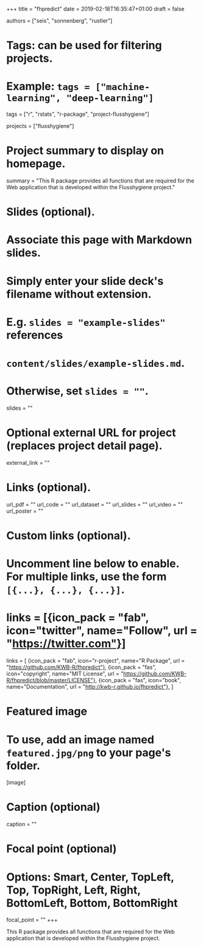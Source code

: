+++
title = "fhpredict"
date = 2019-02-18T16:35:47+01:00
draft = false

authors = ["seis", "sonnenberg", "rustler"]
# Tags: can be used for filtering projects.
# Example: `tags = ["machine-learning", "deep-learning"]`
tags = ["r", "rstats", "r-package", "project-flusshygiene"]

projects = ["flusshygiene"]

# Project summary to display on homepage.
summary = "This R package provides all functions that are required for the Web application that is developed within the Flusshygiene project."

# Slides (optional).
#   Associate this page with Markdown slides.
#   Simply enter your slide deck's filename without extension.
#   E.g. `slides = "example-slides"` references 
#   `content/slides/example-slides.md`.
#   Otherwise, set `slides = ""`.
slides = ""

# Optional external URL for project (replaces project detail page).
external_link = ""

# Links (optional).
url_pdf = ""
url_code = ""
url_dataset = ""
url_slides = ""
url_video = ""
url_poster = ""

# Custom links (optional).
#   Uncomment line below to enable. For multiple links, use the form `[{...}, {...}, {...}]`.
# links = [{icon_pack = "fab", icon="twitter", name="Follow", url = "https://twitter.com"}]
links = [
{icon_pack = "fab", icon="r-project", name="R Package", url = "https://github.com/KWB-R/fhpredict"}, 
{icon_pack = "fas", icon="copyright", name="MIT License", url = "https://github.com/KWB-R/fhpredict/blob/master/LICENSE"},
{icon_pack = "fas", icon="book", name="Documentation", url = "http://kwb-r.github.io/fhpredict"},
]

# Featured image
# To use, add an image named `featured.jpg/png` to your page's folder. 
[image]
  # Caption (optional)
  caption = ""

  # Focal point (optional)
  # Options: Smart, Center, TopLeft, Top, TopRight, Left, Right, BottomLeft, Bottom, BottomRight
  focal_point = ""
+++

This R package provides all functions that are required for the Web application that is developed within the Flusshygiene project.
